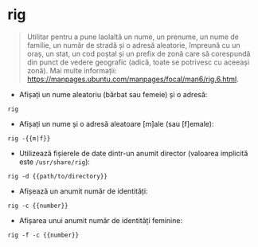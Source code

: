# rig

> Utilitar pentru a pune laolaltă un nume, un prenume, un nume de familie, un număr de stradă și o adresă aleatorie, împreună cu un oraș, un stat, un cod poștal și un prefix de zonă care să corespundă din punct de vedere geografic (adică, toate se potrivesc cu aceeași zonă).
> Mai multe informații: <https://manpages.ubuntu.com/manpages/focal/man6/rig.6.html>.

- Afișați un nume aleatoriu (bărbat sau femeie) și o adresă:

`rig`

- Afișați un nume și o adresă aleatoare [m]ale (sau [f]emale):

`rig -{{m|f}}`

- Utilizează fișierele de date dintr-un anumit director (valoarea implicită este `/usr/share/rig`):

`rig -d {{path/to/directory}}`

- Afișează un anumit număr de identități:

`rig -c {{number}}`

- Afișarea unui anumit număr de identități feminine:

`rig -f -c {{number}}`
